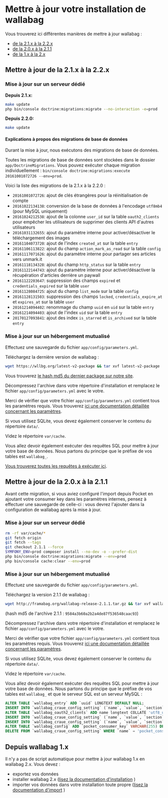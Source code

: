Mettre à jour votre installation de wallabag
============================================

Vous trouverez ici différentes manières de mettre à jour wallabag :

-   [de la 2.1.x à la 2.2.x](#mettre-a-jour-de-la-2-1-x-a-la-2-2-x)
-   [de la 2.0.x à la 2.1.1](#mettre-a-jour-de-la-2-0-x-a-la-2-1-1)
-   [de la 1.x à la 2.x](#depuis-wallabag-1-x)

Mettre à jour de la 2.1.x à la 2.2.x
------------------------------------

### Mise à jour sur un serveur dédié

**Depuis 2.1.x:**

```bash
make update
php bin/console doctrine:migrations:migrate --no-interaction -e=prod
```

**Depuis 2.2.0:**

```bash
make update
```

#### Explications à propos des migrations de base de données

Durant la mise à jour, nous exécutons des migrations de base de données.

Toutes les migrations de base de données sont stockées dans le dossier
`app/DoctrineMigrations`. Vous pouvez exécuter chaque migration
individuellement :
`bin/console doctrine:migrations:execute 20161001072726 --env=prod`.

Voici la liste des migrations de la 2.1.x à la 2.2.0 :

-   `20161001072726`: ajout de clés étrangères pour la réinitialisation
    de compte
-   `20161022134138`: conversion de la base de données à l'encodage
    `utf8mb4` (pour MySQL uniquement)
-   `20161024212538`: ajout de la colonne `user_id` sur la table
    `oauth2_clients` pour empêcher les utilisateurs de supprimer des
    clients API d'autres utilisateurs
-   `20161031132655`: ajout du paramètre interne pour activer/désactiver
    le téléchargement des images
-   `20161104073720`: ajout de l'index `created_at` sur la table `entry`
-   `20161106113822`: ajout du champ `action_mark_as_read` sur la table
    `config`
-   `20161117071626`: ajout du paramètre interne pour partager ses
    articles vers unmark.it
-   `20161118134328`: ajout du champ `http_status` sur la table `entry`
-   `20161122144743`: ajout du paramètre interne pour activer/désactiver
    la récupération d'articles derrière un paywall
-   `20161122203647`: suppression des champs `expired` et
    `credentials_expired` sur la table `user`
-   `20161128084725`: ajout du champ `list_mode` sur la table `config`
-   `20161128131503`: suppression des champs `locked`,
    `credentials_expire_at` et `expires_at` sur la table `user`
-   `20161214094402`: renommage du champ `uuid` en `uid` sur la table
    `entry`
-   `20161214094403`: ajout de l'index `uid` sur la table `entry`
-   `20170127093841`: ajout des index `is_starred` et `is_archived` sur
    la table `entry`

### Mise à jour sur un hébergement mutualisé

Effectuez une sauvegarde du fichier `app/config/parameters.yml`.

Téléchargez la dernière version de wallabag :

```bash
wget https://wllbg.org/latest-v2-package && tar xvf latest-v2-package
```

Vous trouverez [le hash md5 du dernier package sur notre
site](https://static.wallabag.org/releases/).

Décompressez l'archive dans votre répertoire d'installation et remplacez
le fichier `app/config/parameters.yml` avec le votre.

Merci de vérifier que votre fichier `app/config/parameters.yml` contient
tous les paramètres requis. Vous trouverez [ici une documentation
détaillée concernant les
paramètres](http://doc.wallabag.org/fr/master/user/parameters.html).

Si vous utilisez SQLite, vous devez également conserver le contenu du
répertoire `data/`.

Videz le répertoire `var/cache`.

Vous allez devoir également exécuter des requêtes SQL pour mettre à jour
votre base de données. Nous partons du principe que le préfixe de vos
tables est `wallabag_`.

[Vous trouverez toutes les requêtes à exécuter
ici](query-upgrade-21-22.md).

Mettre à jour de la 2.0.x à la 2.1.1
------------------------------------

Avant cette migration, si vous aviez configuré l'import depuis Pocket en
ajoutant votre consumer key dans les paramètres internes, pensez à
effectuer une sauvegarde de celle-ci : vous devrez l'ajouter dans la
configuration de wallabag après la mise à jour.

### Mise à jour sur un serveur dédié

```bash
rm -rf var/cache/*
git fetch origin
git fetch --tags
git checkout 2.1.1 --force
SYMFONY_ENV=prod composer install --no-dev -o --prefer-dist
php bin/console doctrine:migrations:migrate --env=prod
php bin/console cache:clear --env=prod
```

### Mise à jour sur un hébergement mutualisé

Effectuez une sauvegarde du fichier `app/config/parameters.yml`.

Téléchargez la version 2.1.1 de wallabag :

```bash
wget http://framabag.org/wallabag-release-2.1.1.tar.gz && tar xvf wallabag-release-2.1.1.tar.gz
```

(hash md5 de l'archive 2.1.1 : `9584a3b60a2b2a4de87f536548caac93`)

Décompressez l'archive dans votre répertoire d'installation et remplacez
le fichier `app/config/parameters.yml` avec le votre.

Merci de vérifier que votre fichier `app/config/parameters.yml` contient
tous les paramètres requis. Vous trouverez [ici une documentation
détaillée concernant les
paramètres](http://doc.wallabag.org/fr/master/user/parameters.html).

Si vous utilisez SQLite, vous devez également conserver le contenu du
répertoire `data/`.

Videz le répertoire `var/cache`.

Vous allez devoir également exécuter des requêtes SQL pour mettre à jour
votre base de données. Nous partons du principe que le préfixe de vos
tables est `wallabag_` et que le serveur SQL est un serveur MySQL :

```sql
ALTER TABLE `wallabag_entry` ADD `uuid` LONGTEXT DEFAULT NULL;
INSERT INTO `wallabag_craue_config_setting` (`name`, `value`, `section`) VALUES ('share_public', '1', 'entry');
ALTER TABLE `wallabag_oauth2_clients` ADD name longtext COLLATE 'utf8_unicode_ci' DEFAULT NULL;
INSERT INTO `wallabag_craue_config_setting` (`name`, `value`, `section`) VALUES ('import_with_redis', '0', 'import');
INSERT INTO `wallabag_craue_config_setting` (`name`, `value`, `section`) VALUES ('import_with_rabbitmq', '0', 'import');
ALTER TABLE `wallabag_config` ADD `pocket_consumer_key` VARCHAR(255) DEFAULT NULL;
DELETE FROM `wallabag_craue_config_setting` WHERE `name` = 'pocket_consumer_key';
```

Depuis wallabag 1.x
-------------------

Il n'y a pas de script automatique pour mettre à jour wallabag 1.x en
wallabag 2.x. Vous devez :

-   exportez vos données
-   installer wallabag 2.x ([lisez la documentation
    d'installation](http://doc.wallabag.org/fr/master/user/installation.html)
    )
-   importer vos données dans votre installation toute propre ([lisez la
    documentation
    d'import](http://doc.wallabag.org/fr/master/user/import.html) )
